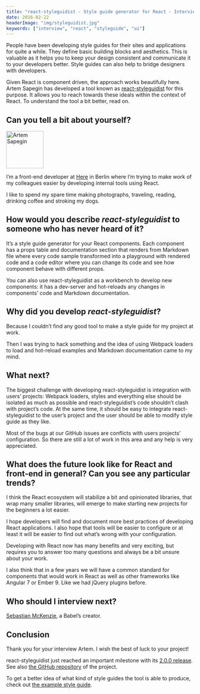 ```yaml
---
title: "react-styleguidist - Style guide generator for React - Interview with Artem Sapegin"
date: 2016-02-22
headerImage: "img/styleguidist.jpg"
keywords: ["interview", "react", "styleguide", "ui"]
---
```


People have been developing style guides for their sites and applications for quite a while. They define basic building blocks and aesthetics. This is valuable as it helps you to keep your design consistent and communicate it to your developers better. Style guides can also help to bridge designers with developers.

Given React is component driven, the approach works beautifully here. Artem Sapegin has developed a tool known as [react-styleguidist](https://github.com/sapegin/react-styleguidist) for this purpose. It allows you to reach towards these ideals within the context of React. To understand the tool a bit better, read on.

## Can you tell a bit about yourself?

<p>
<span class="author">
  <img src="https://s.gravatar.com/avatar/16a1493bcecf09614c413e571c371e96?s=200" alt="Artem Sapegin" class='author' width='100' height='100' />
</span>
</p>

I’m a front-end developer at [Here](http://here.com/) in Berlin where I’m trying to make work of my colleagues easier by developing internal tools using React.

I like to spend my spare time making photographs, traveling, reading, drinking coffee and stroking my dogs.

## How would you describe _react-styleguidist_ to someone who has never heard of it?

It’s a style guide generator for your React components. Each component has a props table and documentation section that renders from Markdown file where every code sample transformed into a playground with rendered code and a code editor where you can change its code and see how component behave with different props.

You can also use react-styleguidist as a workbench to develop new components: it has a dev-server and hot-reloads any changes in components’ code and Markdown documentation.

## Why did you develop _react-styleguidist_?

Because I couldn’t find any good tool to make a style guide for my project at work.

Then I was trying to hack something and the idea of using Webpack loaders to load and hot-reload examples and Markdown documentation came to my mind.

## What next?

The biggest challenge with developing react-styleguidist is integration with users’ projects: Webpack loaders, styles and everything else should be isolated as much as possible and react-styleguidist’s code shouldn’t clash with project’s code. At the same time, it should be easy to integrate react-styleguidist to the user’s project and the user should be able to modify style guide as they like.

Most of the bugs at our GitHub issues are conflicts with users projects’ configuration. So there are still a lot of work in this area and any help is very appreciated.

## What does the future look like for React and front-end in general? Can you see any particular trends?

I think the React ecosystem will stabilize a bit and opinionated libraries, that wrap many smaller libraries, will emerge to make starting new projects for the beginners a lot easier.

I hope developers will find and document more best practices of developing React applications. I also hope that tools will be easier to configure or at least it will be easier to find out what’s wrong with your configuration.

Developing with React now has many benefits and very exciting, but requires you to answer too many questions and always be a bit unsure about your work.

I also think that in a few years we will have a common standard for components that would work in React as well as other frameworks like Angular 7 or Ember 9. Like we had jQuery plugins before.

## Who should I interview next?

[Sebastian McKenzie](https://twitter.com/sebmck), a Babel’s creator.

## Conclusion

Thank you for your interview Artem. I wish the best of luck to your project!

react-styleguidist just reached an important milestone with its [2.0.0 release](https://github.com/sapegin/react-styleguidist/releases/tag/2.0.0). See also [the GitHub repository](https://github.com/sapegin/react-styleguidist) of the project.

To get a better idea of what kind of style guides the tool is able to produce, check out [the example style guide](https://react-styleguidist.js.org/).
